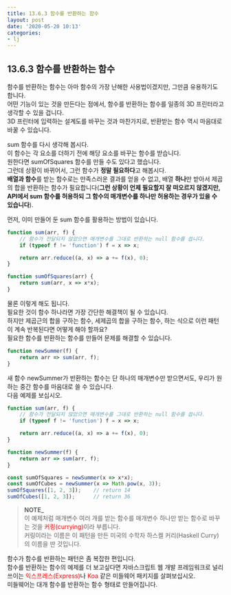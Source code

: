 ```yaml
---
title: 13.6.3 함수를 반환하는 함수
layout: post
date: '2020-05-20 10:13'
categories:
- lj
---
```


## 13.6.3 함수를 반환하는 함수

함수를 반환하는 함수는 아마 함수의 가장 난해한 사용법이겠지만, 그만큼 유용하기도 합니다.  
어떤 기능이 있는 것을 만든다는 점에서, 함수를 반환하는 함수를 일종의 3D 프린터라고 생각할 수 있을 겁니다.  
3D 프린터에 입력하는 설계도를 바꾸는 것과 마찬가지로, 반환받는 함수 역시 마음대로 바꿀 수 있습니다.  

sum 함수를 다시 생각해 봅시다.  
이 함수는 각 요소를 더하기 전에 해당 요소를 바꾸는 함수를 받습니다.  
원한다면 sumOfSquares 함수를 만들 수도 있다고 했습니다.  
그런데 상황이 바뀌어서, 그런 함수가 **정말 필요하다**고 해봅시다.  
**배열과 함수**를 받는 함수로는 만족스러운 결과를 얻을 수 없고, 배열 **하나**만 받아서 제곱의 합을 반환하는 함수가 필요합니다(**그런 
상황이 언제 필요할지 잘 떠오르지 않겠지만, API에서 sum 함수를 허용하되 그 함수의 매개변수를 하나만 허용하는 경우가 있을 수 있습니다**).

먼저, 이미 만들어 둔 sum 함수를 활용하는 방법이 있습니다.

```javascript
function sum(arr, f) {
    // 함수가 전달되지 않았으면 매개변수를 그대로 반환하는 null 함수를 씁니다.
    if (typeof f != 'function') f = x => x;

    return arr.reduce((a, x) => a += f(x), 0);
}

function sumOfSquares(arr) {
    return sum(arr, x => x*x);
}
```

물론 이렇게 해도 됩니다.  
필요한 것이 함수 하나라면 가장 간단한 해결책이 될 수 있습니다.  
하지만 제곱근의 합을 구하는 함수, 세제곱의 합을 구하는 함수, 하는 식으로 이런 패턴이 계속 반복된다면 어떻게 해야 할까요?  
필요한 함수를 반환하는 함수를 만들어 문제를 해결할 수 있습니다.

```javascript
function newSummer(f) {
    return arr => sum(arr, f);
}
```

새 함수 newSummer가 반환하는 함수는 단 하나의 매개변수만 받으면서도, 우리가 원하는 중간 함수를 마음대로 쓸 수 있습니다.  
다음 예제를 보십시오.

```javascript
function sum(arr, f) {
    // 함수가 전달되지 않았으면 매개변수를 그대로 반환하는 null 함수를 씁니다.
    if (typeof f != 'function') f = x => x;

    return arr.reduce((a, x) => a += f(x), 0);
}

function newSummer(f) {
    return arr => sum(arr, f);
}

const sumOfSquares = newSummer(x => x*x);
const sumOfCubes = newSummer(x => Math.pow(x, 3));
sumOfSquares([1, 2, 3]);    // return 14
sumOfCubes([1, 2, 3]);      // return 36
```

>**NOTE_**  
>이 예제처럼 매개변수 여러 개를 받는 함수를 매개변수 하나만 받는 함수로 바꾸는 것을 <span style="color:red">커링(currying)</span>이라 부릅니다.  
>커링이라는 이름은 이 패턴을 만든 미국의 수학자 하스켈 커리(Haskell Curry)의 이름을 딴 것입니다.

함수가 함수를 반환하는 패턴은 좀 복잡한 편입니다.  
함수를 반환하는 함수의 예제를 더 보고싶다면 자바스크립트 웹 개발 프레임워크로 널리 쓰이는 <span style="color:red">익스프레스(Express)</span>나 <span style="color:red">Koa</span> 같은 미들웨어 패키지를 살펴보십시오.  
미들웨어는 대개 함수를 반환하는 함수 형태로 만들어집니다.